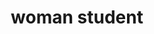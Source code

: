 ---
layout: smileys&emotion
title: woman student
emoji: woman_student
permalink: 👩‍🎓.html
image: assets/img/3moji/woman_student.png
---